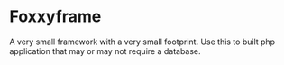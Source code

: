 # Foxxyframe

A very small framework with a very small footprint. Use this to built php application that may or may not require a database.

